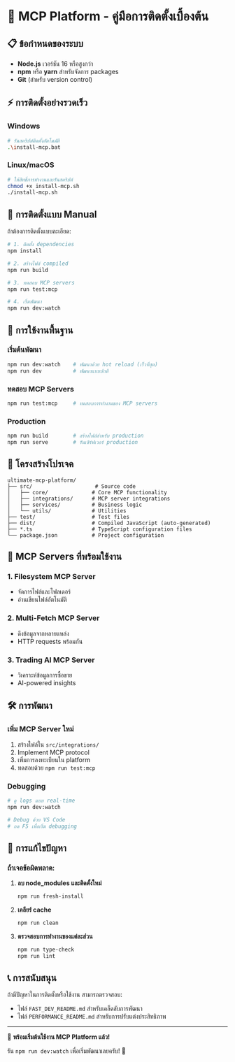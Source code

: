 # 🚀 MCP Platform - คู่มือการติดตั้งเบื้องต้น

## 📋 ข้อกำหนดของระบบ

- **Node.js** เวอร์ชัน 16 หรือสูงกว่า
- **npm** หรือ **yarn** สำหรับจัดการ packages
- **Git** (สำหรับ version control)

## ⚡ การติดตั้งอย่างรวดเร็ว

### Windows
```bash
# รันสคริปต์ติดตั้งอัตโนมัติ
.\install-mcp.bat
```

### Linux/macOS
```bash
# ให้สิทธิ์การทำงานและรันสคริปต์
chmod +x install-mcp.sh
./install-mcp.sh
```

## 🔧 การติดตั้งแบบ Manual

ถ้าต้องการติดตั้งแบบละเอียด:

```bash
# 1. ติดตั้ง dependencies
npm install

# 2. สร้างไฟล์ compiled
npm run build

# 3. ทดสอบ MCP servers
npm run test:mcp

# 4. เริ่มพัฒนา
npm run dev:watch
```

## 🎯 การใช้งานพื้นฐาน

### เริ่มต้นพัฒนา
```bash
npm run dev:watch    # พัฒนาด้วย hot reload (เร็วที่สุด)
npm run dev          # พัฒนาแบบปกติ
```

### ทดสอบ MCP Servers
```bash
npm run test:mcp     # ทดสอบการทำงานของ MCP servers
```

### Production
```bash
npm run build        # สร้างไฟล์สำหรับ production
npm run serve        # รันเซิร์ฟเวอร์ production
```

## 📁 โครงสร้างโปรเจค

```
ultimate-mcp-platform/
├── src/                    # Source code
│   ├── core/              # Core MCP functionality
│   ├── integrations/      # MCP server integrations
│   ├── services/          # Business logic
│   └── utils/             # Utilities
├── test/                  # Test files
├── dist/                  # Compiled JavaScript (auto-generated)
├── *.ts                   # TypeScript configuration files
└── package.json           # Project configuration
```

## 🔗 MCP Servers ที่พร้อมใช้งาน

### 1. **Filesystem MCP Server**
- จัดการไฟล์และโฟลเดอร์
- อ่านเขียนไฟล์อัตโนมัติ

### 2. **Multi-Fetch MCP Server**
- ดึงข้อมูลจากหลายแหล่ง
- HTTP requests พร้อมกัน

### 3. **Trading AI MCP Server**
- วิเคราะห์ข้อมูลการซื้อขาย
- AI-powered insights

## 🛠️ การพัฒนา

### เพิ่ม MCP Server ใหม่
1. สร้างไฟล์ใน `src/integrations/`
2. Implement MCP protocol
3. เพิ่มการลงทะเบียนใน platform
4. ทดสอบด้วย `npm run test:mcp`

### Debugging
```bash
# ดู logs แบบ real-time
npm run dev:watch

# Debug ด้วย VS Code
# กด F5 เพื่อเริ่ม debugging
```

## 🚨 การแก้ไขปัญหา

### ถ้าเจอข้อผิดพลาด:

1. **ลบ node_modules และติดตั้งใหม่**
   ```bash
   npm run fresh-install
   ```

2. **เคลียร์ cache**
   ```bash
   npm run clean
   ```

3. **ตรวจสอบการทำงานของแต่ละส่วน**
   ```bash
   npm run type-check
   npm run lint
   ```

## 📞 การสนับสนุน

ถ้ามีปัญหาในการติดตั้งหรือใช้งาน สามารถตรวจสอบ:
- ไฟล์ `FAST_DEV_README.md` สำหรับเคล็ดลับการพัฒนา
- ไฟล์ `PERFORMANCE_README.md` สำหรับการปรับแต่งประสิทธิภาพ

---

🎉 **พร้อมเริ่มต้นใช้งาน MCP Platform แล้ว!**

รัน `npm run dev:watch` เพื่อเริ่มพัฒนาเลยครับ! 🚀
